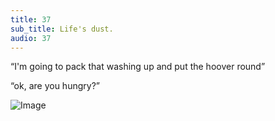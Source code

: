 ```yaml
---
title: 37
sub_title: Life's dust.
audio: 37
---
```


“I'm going to pack that washing up and put the hoover round”

“ok, are you hungry?”

![Image](/assets/img/Snd-37.jpg)